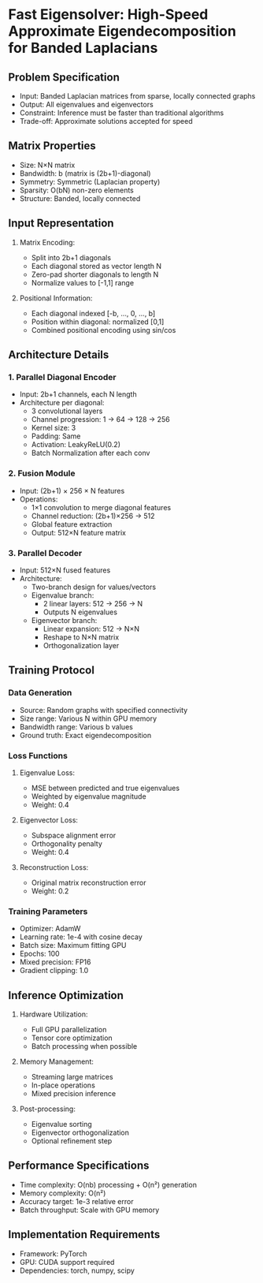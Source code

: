 # Fast Eigensolver: High-Speed Approximate Eigendecomposition for Banded Laplacians

## Problem Specification
- Input: Banded Laplacian matrices from sparse, locally connected graphs
- Output: All eigenvalues and eigenvectors
- Constraint: Inference must be faster than traditional algorithms
- Trade-off: Approximate solutions accepted for speed

## Matrix Properties
- Size: N×N matrix
- Bandwidth: b (matrix is (2b+1)-diagonal)
- Symmetry: Symmetric (Laplacian property)
- Sparsity: O(bN) non-zero elements
- Structure: Banded, locally connected

## Input Representation
1. Matrix Encoding:
   - Split into 2b+1 diagonals
   - Each diagonal stored as vector length N
   - Zero-pad shorter diagonals to length N
   - Normalize values to [-1,1] range

2. Positional Information:
   - Each diagonal indexed [-b, ..., 0, ..., b]
   - Position within diagonal: normalized [0,1]
   - Combined positional encoding using sin/cos

## Architecture Details

### 1. Parallel Diagonal Encoder
- Input: 2b+1 channels, each N length
- Architecture per diagonal:
   * 3 convolutional layers
   * Channel progression: 1 → 64 → 128 → 256
   * Kernel size: 3
   * Padding: Same
   * Activation: LeakyReLU(0.2)
   * Batch Normalization after each conv

### 2. Fusion Module
- Input: (2b+1) × 256 × N features
- Operations:
   * 1×1 convolution to merge diagonal features
   * Channel reduction: (2b+1)×256 → 512
   * Global feature extraction
   * Output: 512×N feature matrix

### 3. Parallel Decoder
- Input: 512×N fused features
- Architecture:
   * Two-branch design for values/vectors
   * Eigenvalue branch:
     - 2 linear layers: 512 → 256 → N
     - Outputs N eigenvalues
   * Eigenvector branch:
     - Linear expansion: 512 → N×N
     - Reshape to N×N matrix
     - Orthogonalization layer

## Training Protocol

### Data Generation
- Source: Random graphs with specified connectivity
- Size range: Various N within GPU memory
- Bandwidth range: Various b values
- Ground truth: Exact eigendecomposition

### Loss Functions
1. Eigenvalue Loss:
   - MSE between predicted and true eigenvalues
   - Weighted by eigenvalue magnitude
   - Weight: 0.4

2. Eigenvector Loss:
   - Subspace alignment error
   - Orthogonality penalty
   - Weight: 0.4

3. Reconstruction Loss:
   - Original matrix reconstruction error
   - Weight: 0.2

### Training Parameters
- Optimizer: AdamW
- Learning rate: 1e-4 with cosine decay
- Batch size: Maximum fitting GPU
- Epochs: 100
- Mixed precision: FP16
- Gradient clipping: 1.0

## Inference Optimization
1. Hardware Utilization:
   - Full GPU parallelization
   - Tensor core optimization
   - Batch processing when possible

2. Memory Management:
   - Streaming large matrices
   - In-place operations
   - Mixed precision inference

3. Post-processing:
   - Eigenvalue sorting
   - Eigenvector orthogonalization
   - Optional refinement step

## Performance Specifications
- Time complexity: O(nb) processing + O(n²) generation
- Memory complexity: O(n²)
- Accuracy target: 1e-3 relative error
- Batch throughput: Scale with GPU memory

## Implementation Requirements
- Framework: PyTorch
- GPU: CUDA support required
- Dependencies: torch, numpy, scipy
